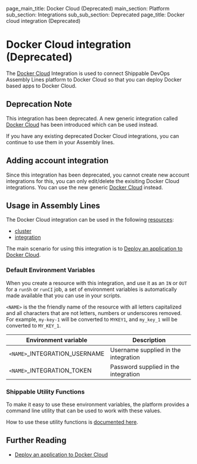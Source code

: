 page_main_title: Docker Cloud (Deprecated)
main_section: Platform
sub_section: Integrations
sub_sub_section: Deprecated
page_title: Docker cloud integration (Deprecated)

# Docker Cloud integration (Deprecated)

The [Docker Cloud](https://cloud.docker.com/) Integration is used to connect Shippable DevOps Assembly Lines platform to Docker Cloud so that you can deploy Docker based apps to Docker Cloud.

## Deprecation Note
This integration has been deprecated. A new generic integration called [Docker Cloud](/platform/integration/dclKey) has been introduced which can be used instead.

If you have any existing deprecated Docker Cloud integrations, you can continue to use them in your Assembly lines.

## Adding account integration

Since this integration has been deprecated, you cannot create new account integrations for this, you can only edit/delete the exisiting Docker Cloud integrations. You can use the new generic [Docker Cloud](/platform/integration/dclKey) instead.

## Usage in Assembly Lines

The Docker Cloud integration can be used in the following [resources](/platform/workflow/resource/overview/):

* [cluster](/platform/workflow/resource/cluster)
* [integration](/platform/workflow/resource/integration)

The main scenario for using this integration is to [Deploy an application to Docker Cloud](/deploy/docker-cloud/).

### Default Environment Variables
When you create a resource with this integration, and use it as an `IN` or `OUT` for a `runSh` or `runCI` job, a set of environment variables is automatically made available that you can use in your scripts.

`<NAME>` is the the friendly name of the resource with all letters capitalized and all characters that are not letters, numbers or underscores removed. For example, `my-key-1` will be converted to `MYKEY1`, and `my_key_1` will be converted to `MY_KEY_1`.

| Environment variable						| Description                         |
| ------------- 								|------------------------------------ |
| `<NAME>`\_INTEGRATION\_USERNAME   		| Username supplied in the integration |
| `<NAME>`\_INTEGRATION\_TOKEN			| Password supplied in the integration |

### Shippable Utility Functions
To make it easy to use these environment variables, the platform provides a command line utility that can be used to work with these values.

How to use these utility functions is [documented here](/platform/tutorial/workflow/using-shipctl).

## Further Reading

* [Deploy an application to Docker Cloud](/deploy/docker-cloud/)
